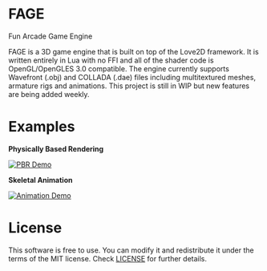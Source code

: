# FAGE
Fun Arcade Game Engine

FAGE is a 3D game engine that is built on top of the Love2D framework. It is written entirely in Lua with no FFI and all of the shader code is OpenGL/OpenGLES 3.0 compatible. The engine currently supports Wavefront (.obj) and COLLADA (.dae) files including multitextured meshes, armature rigs and animations. This project is still in WIP but new features are being added weekly.

# Examples
**Physically Based Rendering**

[![PBR Demo](https://img.youtube.com/vi/v-tqOWZUSbA/0.jpg)](https://www.youtube.com/watch?v=v-tqOWZUSbA)

**Skeletal Animation**

[![Animation Demo](https://img.youtube.com/vi/BoY-vZjURwY/0.jpg)](https://www.youtube.com/watch?v=BoY-vZjURwY)

# License
This software is free to use. You can modify it and redistribute it under the terms of the 
MIT license. Check [LICENSE](LICENSE) for further details.
